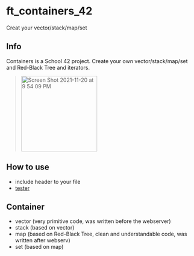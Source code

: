 # ft_containers_42
Creat your vector/stack/map/set

## Info
Containers is a School 42 project. Create your own vector/stack/map/set and Red-Black Tree and iterators.
> <img width="201" alt="Screen Shot 2021-11-20 at 9 54 09 PM" src="https://user-images.githubusercontent.com/94758944/142737931-82e87775-985f-4fac-b855-809590505fd1.png">

## How to use
- include header to your file
- [tester](https://github.com/divinepet/ft_containers-unit-test) 

## Container
- vector (very primitive code, was written before the webserver)
- stack (based on vector)
- map (based on Red-Black Tree, clean and understandable code, was written after webserv)
- set (based on map)

